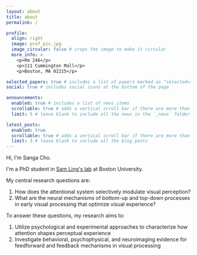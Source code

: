 ```yaml
---
layout: about
title: about
permalink: /

profile:
  align: right
  image: prof_pic.jpg
  image_circular: false # crops the image to make it circular
  more_info: >
    <p>Rm 246</p>
    <p>111 Cummington Mall</p>
    <p>Boston, MA 02215</p>

selected_papers: true # includes a list of papers marked as "selected={true}"
social: true # includes social icons at the bottom of the page

announcements:
  enabled: true # includes a list of news items
  scrollable: true # adds a vertical scroll bar if there are more than 3 news items
  limit: 5 # leave blank to include all the news in the `_news` folder

latest_posts:
  enabled: true
  scrollable: true # adds a vertical scroll bar if there are more than 3 new posts items
  limit: 3 # leave blank to include all the blog posts
---
```

Hi, I'm Sanga Cho. 

I'm a PhD student in [Sam Ling's lab](https://sites.bu.edu/vision/) at Boston University.

My central research questions are:	
1.	How does the attentional system selectively modulate visual perception?
2.	What are the neural mechanisms of bottom-up and top-down processes in early visual processing that optimize visual experience?

To answer these questions, my research aims to:
1.	Utilize psychological and experimental approaches to characterize how attention shapes perceptual experience
2.	Investigate behavioral, psychophysical, and neuroimaging evidence for feedforward and feedback mechanisms in visual processing
